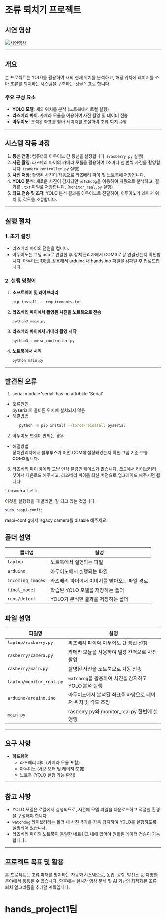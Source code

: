 # 조류 퇴치기 프로젝트

## 시연 영상
[![시연영상](https://img.youtube.com/vi/H2yaHJI-CNM/0.jpg)](https://www.youtube.com/watch?v=H2yaHJI-CNM&t=19s)

---

## 개요
본 프로젝트는 YOLO를 활용하여 새의 현재 위치를 분석하고, 해당 위치에 레이저를 쏘아 조류를 퇴치하는 시스템을 구축하는 것을 목표로 합니다.

### 주요 구성 요소
- **YOLO 모델**: 새의 위치를 분석 (노트북에서 로컬 실행)
- **라즈베리 파이**: 카메라 모듈을 이용하여 사진 촬영 및 데이터 전송
- **아두이노**: 분석된 좌표를 받아 레이저를 조절하여 조류 퇴치 수행

---
## 시스템 작동 과정

1. **통신 연결**: 컴퓨터와 아두이노 간 통신을 설정합니다. (`rasberry.py` 실행)
2. **사진 촬영**: 라즈베리 파이의 카메라 모듈을 활용하여 1초마다 한 번씩 사진을 촬영합니다. (`camera_controller.py` 실행)
3. **사진 저장**: 촬영된 사진이 자동으로 라즈베리 파이 및 노트북에 저장됩니다.
4. **YOLO 분석**: 새로운 사진이 감지되면 `watchdog`을 이용하여 자동으로 분석하고, 결과를 `.txt` 파일로 저장합니다. (`monitor_real.py` 실행)
5. **좌표 전송 및 조작**: YOLO 분석 결과를 아두이노로 전달하여, 아두이노가 레이저 위치 및 각도를 조정합니다.

---
## 실행 절차

### 1. 초기 설정
- 라즈베리 파이의 전원을 켭니다.
- 아두이노는 그냥 usb로 연결한 후 장치 관리자에서 COM3로 잘 연결됐는지 확인합니다. 아두이노 IDE를 활용해서 arduino 내 hands.ino 파일을 컴파일 후 업로드합니다.

### 2. 실행 명령어
1. **소프트웨어 및 라이브러리**
   ```bash
   pip install -r requirements.txt
   ```
   
2. **라즈베리 파이에서 촬영된 사진을 노트북으로 전송**
   ```bash
   python3 main.py
   ```
3. **라즈베리 파이에서 카메라 촬영 시작**
   ```bash
   python3 camera_controller.py
   ```
4. **노트북에서 시작**
   ```bash
   python main.py
   ```
---

## 발견된 오류
1. serial module 'serial' has no attribute 'Serial'
- 오류원인
  <br/> pyserial이 올바른 위치에 설치되지 않음
- 해결방법
   ```bash
      python -m pip install --force-reinstall pyserial
   ```

2. 아두이노 연결이 안되는 경우
- 해결방법
 <br/> 장치관리자에서 블루투스가 어떤 COM에 설정돼있는지 확인 그램 기준 보통 COM3입니다.

3. 라즈베리 파이 카메라
그냥 인식 불량인 케이스가 많습니다.  코드에서 라이브러리 찾아서 다운로드 해주시고, 라즈베리 파이를 최신 버전으로 업그레이드 해주시면 됩니다.
```bash
libcamera-hello
```
이것을 실행했을 때 열리면, 잘 되고 있는 것입니다.
```bash
sudo raspi-config
```
 raspi-config에서 legacy camera를 disable 해주세요.



## 폴더 설명

| 폴더명                  | 설명 |
|--------------------------|------------------------------------------------|
| `laptop`           | 노트북에서 실행되는 파일 |
| `arduino`  | 아두이노에서 실행되는 파일 |
| `incoming_images`               | 라즈베리 파이에서 이미지를 받아오는 파일 경로 |
| `final_model`       | 학습된 YOLO 모델을 저장하는 폴더 |
| `runs/detect`            | YOLO가 분석한 결과를 저장하는 폴더 |

## 파일 설명

| 파일명                  | 설명 |
|--------------------------|------------------------------------------------|
| `laptop/rasberry.py`           | 라즈베리 파이와 아두이노 간 통신 설정 |
| `rasberry/camera.py`  | 카메라 모듈을 사용하여 일정 간격으로 사진 촬영 |
| `rasberry/main.py`               | 촬영된 사진을 노트북으로 자동 전송 |
| `laptop/monitor_real.py`       | `watchdog`을 활용하여 사진을 감지하고 YOLO 분석 실행 |
| `arduino/arduino.ino`            | 아두이노에서 분석된 좌표를 바탕으로 레이저 위치 및 각도 조정 |
| `main.py`            | rasberry.py와 monitor_real.py 한번에 실행행 |

---
## 요구 사항

- **하드웨어**
  - 라즈베리 파이 (카메라 모듈 포함)
  - 아두이노 (서보 모터 및 레이저 포함)
  - 노트북 (YOLO 실행 가능 환경)



  
---
## 참고 사항
- YOLO 모델은 로컬에서 실행되므로, 사전에 모델 파일을 다운로드하고 적절한 환경을 구성해야 합니다.
- `watchdog` 라이브러리는 폴더 내 사진 추가를 자동 감지하여 YOLO를 실행하도록 설정되어 있습니다.
- 라즈베리 파이와 노트북이 동일한 네트워크 내에 있어야 원활한 데이터 전송이 가능합니다.

---
## 프로젝트 목표 및 활용
본 프로젝트는 조류 피해를 방지하는 자동화 시스템으로, 농업, 공항, 발전소 등 다양한 분야에서 응용될 수 있습니다. 향후에는 실시간 영상 분석 및 AI 기반의 최적화된 조류 퇴치 알고리즘을 추가할 계획입니다.

# hands_project1팀
